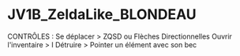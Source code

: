 # JV1B_ZeldaLike_BLONDEAU
 
CONTRÔLES :
Se déplacer > ZQSD ou Flèches Directionnelles
Ouvrir l'inventaire > I
Détruire > Pointer un élément avec son bec

